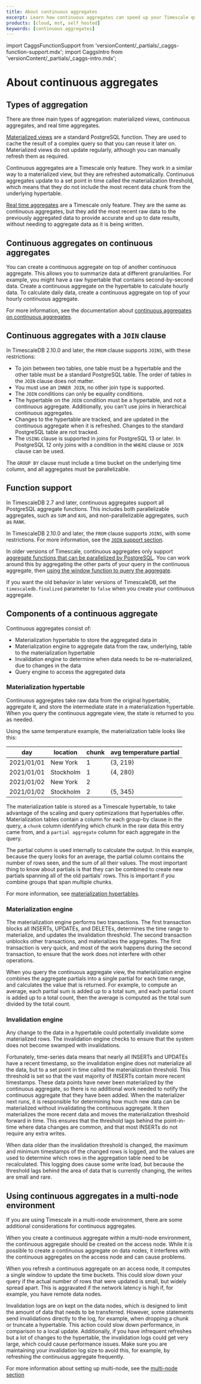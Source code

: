 ```yaml
---
title: About continuous aggregates
excerpt: Learn how continuous aggregates can speed up your Timescale queries
products: [cloud, mst, self_hosted]
keywords: [continuous aggregates]
---
```


import CaggsFunctionSupport from 'versionContent/_partials/_caggs-function-support.mdx';
import CaggsIntro from 'versionContent/_partials/_caggs-intro.mdx';

# About continuous aggregates

<CaggsIntro />

## Types of aggregation

There are three main types of aggregation: materialized views, continuous
aggregates, and real time aggregates.

[Materialized views][pg-materialized views] are a standard PostgreSQL function.
They are used to cache the result of a complex query so that you can reuse it
later on. Materialized views do not update regularly, although you can manually
refresh them as required.

Continuous aggregates are a Timescale only feature. They work in a similar way
to a materialized view, but they are refreshed automatically. Continuous
aggregates update to a set point in time called the materialization threshold,
which means that they do not include the most recent data chunk from the
underlying hypertable.

[Real time aggregates][real-time-aggs] are a Timescale only feature. They are
the same as continuous aggregates, but they add the most recent raw data to the
previously aggregated data to provide accurate and up to date results, without
needing to aggregate data as it is being written.

## Continuous aggregates on continuous aggregates

You can create a continuous aggregate on top of another continuous aggregate.
This allows you to summarize data at different granularities. For example, you
might have a raw hypertable that contains second-by-second data. Create a
continuous aggregate on the hypertable to calculate hourly data. To calculate
daily data, create a continuous aggregate on top of your hourly continuous
aggregate.

For more information, see the documentation about
[continuous aggregates on continuous aggregates][caggs-on-caggs].

## Continuous aggregates with a `JOIN` clause

In TimescaleDB&nbsp;2.10.0 and later, the `FROM` clause supports `JOINS`, with
these restrictions:

*   To join between two tables, one table must be a hypertable and the other
    table must be a standard PostgreSQL table. The order of tables in the `JOIN`
    clause does not matter.
*   You must use an `INNER JOIN`, no other join type is supported.
*   The `JOIN` conditions can only be equality conditions.
*   The hypertable on the `JOIN` condition must be a hypertable, and not a continuous
     aggregate. Additionally, you can't use joins in hierarchical continuous aggregates.
*   Changes to the hypertable are tracked, and are updated in the continuous aggregate
     when it is refreshed. Changes to the standard PostgreSQL table are not tracked.
*   The `USING` clause is supported in joins for PostgreSQL&nbsp;13 or later. In
    PostgreSQL&nbsp;12 only joins with a condition in the `WHERE` clause or
    `JOIN` clause can be used.

The `GROUP BY` clause must include a time bucket on the underlying time column,
and all aggregates must be parallelizable.

## Function support

In TimescaleDB 2.7 and later, continuous aggregates support all PostgreSQL
aggregate functions. This includes both parallelizable aggregates, such as `SUM`
and `AVG`, and non-parallelizable aggregates, such as `RANK`.

In TimescaleDB&nbsp;2.10.0 and later, the `FROM` clause supports `JOINS`, with
some restrictions. For more information, see the [`JOIN` support section][caggs-joins].

In older versions of Timescale, continuous aggregates only support
[aggregate functions that can be parallelized by PostgreSQL][postgres-parallel-agg].
You can work around this by aggregating the other parts of your query in the
continuous aggregate, then
[using the window function to query the aggregate][cagg-window-functions].

<CaggsFunctionSupport />

If you want the old behavior in later versions of TimescaleDB, set the
`timescaledb.finalized` parameter to `false` when you create your continuous
aggregate.

## Components of a continuous aggregate

Continuous aggregates consist of:

*   Materialization hypertable to store the aggregated data in
*   Materialization engine to aggregate data from the raw, underlying, table to
    the materialization hypertable
*   Invalidation engine to determine when data needs to be re-materialized, due
    to changes in the data
*   Query engine to access the aggregated data

### Materialization hypertable

Continuous aggregates take raw data from the original hypertable, aggregate it,
and store the intermediate state in a materialization hypertable. When you query
the continuous aggregate view, the state is returned to you as needed.

Using the same temperature example, the materialization table looks like this:

|day|location|chunk|avg temperature partial|
|-|-|-|-|
|2021/01/01|New York|1|{3, 219}|
|2021/01/01|Stockholm|1|{4, 280}|
|2021/01/02|New York|2||
|2021/01/02|Stockholm|2|{5, 345}|

The materialization table is stored as a Timescale hypertable, to take
advantage of the scaling and query optimizations that hypertables offer.
Materialization tables contain a column for each group-by clause in the query,
a `chunk` column identifying which chunk in the raw data this entry came from,
and a `partial aggregate` column for each aggregate in the query.

The partial column is used internally to calculate the output. In this example,
because the query looks for an average, the partial column contains the number
of rows seen, and the sum of all their values. The most important thing to know
about partials is that they can be combined to create new partials spanning all
of the old partials' rows. This is important if you combine groups that span
multiple chunks.

For more information, see [materialization hypertables][cagg-mat-hypertables].

### Materialization engine

The materialization engine performs two transactions. The first transaction
blocks all INSERTs, UPDATEs, and DELETEs, determines the time range to
materialize, and updates the invalidation threshold. The second transaction
unblocks other transactions, and materializes the aggregates. The first
transaction is very quick, and most of the work happens during the second
transaction, to ensure that the work does not interfere with other operations.

When you query the continuous aggregate view, the materialization engine
combines the aggregate partials into a single partial for each time range, and
calculates the value that is returned. For example, to compute an average, each
partial sum is added up to a total sum, and each partial count is added up to a
total count, then the average is computed as the total sum divided by the total
count.

### Invalidation engine

Any change to the data in a hypertable could potentially invalidate some
materialized rows. The invalidation engine checks to ensure that the system does
not become swamped with invalidations.

Fortunately, time-series data means that nearly all INSERTs and UPDATEs have a
recent timestamp, so the invalidation engine does not materialize all the data,
but to a set point in time called the materialization threshold. This threshold
is set so that the vast majority of INSERTs contain more recent timestamps.
These data points have never been materialized by the continuous aggregate, so
there is no additional work needed to notify the continuous aggregate that they
have been added. When the materializer next runs, it is responsible for
determining how much new data can be materialized without invalidating the
continuous aggregate. It then materializes the more recent data and moves the
materialization threshold forward in time. This ensures that the threshold lags
behind the point-in-time where data changes are common, and that most INSERTs do
not require any extra writes.

When data older than the invalidation threshold is changed, the maximum and
minimum timestamps of the changed rows is logged, and the values are used to
determine which rows in the aggregation table need to be recalculated. This
logging does cause some write load, but because the threshold lags behind the
area of data that is currently changing, the writes are small and rare.

## Using continuous aggregates in a multi-node environment

If you are using Timescale in a multi-node environment, there are some
additional considerations for continuous aggregates.

When you create a continuous aggregate within a multi-node environment, the
continuous aggregate should be created on the access node. While it is possible
to create a continuous aggregate on data nodes, it interferes with the
continuous aggregates on the access node and can cause problems.

When you refresh a continuous aggregate on an access node, it computes a single
window to update the time buckets. This could slow down your query if the actual
number of rows that were updated is small, but widely spread apart. This is
aggravated if the network latency is high if, for example, you have remote data
nodes.

Invalidation logs are on kept on the data nodes, which is designed to limit the
amount of data that needs to be transferred. However, some statements send
invalidations directly to the log, for example, when dropping a chunk or
truncate a hypertable. This action could slow down performance, in comparison to
a local update. Additionally, if you have infrequent refreshes but a lot of
changes to the hypertable, the invalidation logs could get very large, which
could cause performance issues. Make sure you are maintaining your invalidation
log size to avoid this, for example, by refreshing the continuous aggregate
frequently.

For more information about setting up multi-node, see the
[multi-node section][multi-node]

[cagg-mat-hypertables]: /use-timescale/:currentVersion:/continuous-aggregates/materialized-hypertables
[cagg-window-functions]: /use-timescale/:currentVersion:/continuous-aggregates/create-a-continuous-aggregate/#use-continuous-aggregates-with-window-functions
[caggs-on-caggs]: /use-timescale/:currentVersion:/continuous-aggregates/hierarchical-continuous-aggregates/
[multi-node]: /self-hosted/:currentVersion:/multinode-timescaledb/
[postgres-parallel-agg]: https://www.postgresql.org/docs/current/parallel-plans.html#PARALLEL-AGGREGATION
[real-time-aggs]: /use-timescale/:currentVersion:/continuous-aggregates/hierarchical-continuous-aggregates/
[pg-materialized views]: https://www.postgresql.org/docs/current/rules-materializedviews.html
[real-time-aggs]: /use-timescale/:currentVersion:/continuous-aggregates/real-time-aggregates/
[caggs-joins]: /use-timescale/:currentVersion:/continuous-aggregates/about-continuous-aggregates#FIXME

